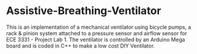 # Assistive-Breathing-Ventilator

This is an implementation of a mechanical ventilator using bicycle pumps, a rack & pinion system attached to a pressure sensor and airflow sensor for ECE 3331 - Project Lab 1. The ventilator is controlled by an Arduino Mega board and is coded in C++ to make a low cost DIY Ventilator.
